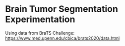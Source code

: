 # Brain Tumor Segmentation Experimentation

Using data from BraTS Challenge: https://www.med.upenn.edu/cbica/brats2020/data.html